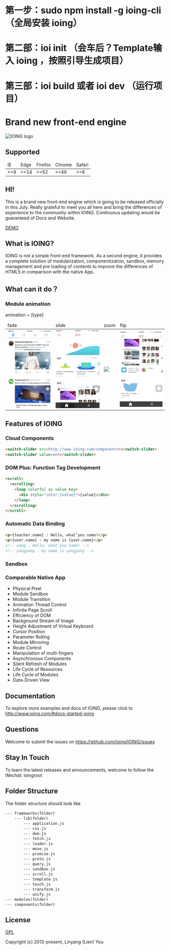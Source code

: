 

# 第一步：sudo npm install -g ioing-cli  （全局安装 ioing）
# 第二部：ioi init （会车后？Template输入 ioing ，按照引导生成项目）
# 第三部：ioi build 或者 ioi dev （运行项目）









Brand new front-end engine
======================
![IOING logo](https://raw.githubusercontent.com/ioing/IOING/master/logo.png)

## Supported
<table>
 <thead>
  <tr>
   <td>IE</td>
   <td>Edge</td>
   <td>Firefox</td>
   <td>Chrome</td>
   <td>Safari</td>
  </tr>
 </thead>
 <tbody>
  <tr>
   <td>>=9</td>
   <td>>=14</td>
   <td>>=52</td>
   <td>>=49</td>
   <td>>=8</td>
  </tr>
 </tbody>
</table>

## HI!

This is a brand new front-end engine which is going to be released officially in this July.
Really grateful to meet you all here and bring the differences of experience to the community within IOING.
Continuous updating would be guaranteed of Docs and Website.

[DEMO](http://www.ioing.com/#discover-index)

## What is IOING?
IOING is not a simple front-end framework. 
As a second engine, it provides a complete solution of modularization, componentization, sandbox, memory management and pre loading of contents to improve the differences of HTML5 in comparison with the native App.

## What can it do？

### Module animation
animation = [type]
<table>
 <thead>
  <tr>
   <td>fade</td>
   <td>slide</td>
   <td>zoom</td>
   <td>flip</td>
  </tr>
 </thead>
 <tbody>
  <tr>
   <td><img src="https://github.com/ioing/IOING-docs/blob/master/ioing_src/preview/fade.gif?raw=true" width="200" /></td>
   <td><img src="https://github.com/ioing/IOING-docs/blob/master/ioing_src/preview/slide.gif?raw=true" width="200" /></td>
   <td><img src="https://github.com/ioing/IOING-docs/blob/master/ioing_src/preview/zoom.gif?raw=true" width="200" /></td>
   <td><img src="https://github.com/ioing/IOING-docs/blob/master/ioing_src/preview/flip.gif?raw=true" width="200" /></td>
  </tr>
 </tbody>
</table>

## Features of IOING
### Cloud Components
```html
<switch-slider src=http://www.ioing.com/components></switch-slider>
<switch-slider value=on></switch-slider>
```
### DOM Plus: Function Tag Development
```html
<scroll>
  <scrolling>
    <loop colorful as value key>
      <div style="color:{value}">{value}</div>
    </loop>
  </scrolling>
</scroll>
```
### Automatic Data Binding
```html
<p>{teacher.name} : Hello, what’you name!</p>
<p>{user.name} : my name is {user.name}</p>
<!-- wang : Hello, what’you name! -->
<!-- yangyang : my name is yangyang -->
```
### Sandbox
### Comparable Native App

  - Physical Pixel
  - Module Sandbox
  - Module Transition
  - Animation Thread Control
  - Infinite Page Scroll
  - Efficiency of DOM
  - Background Stream of Image
  - Height Adjustment of Virtual Keyboard
  - Cursor Position
  - Parameter Rolling
  - Module Mirroring
  - Route Control
  - Manipulation of multi-fingers
  - Asynchronous Components
  - Silent Refresh of Modules
  - Life Cycle of Resources
  - Life Cycle of Modules
  - Data-Driven View

## Documentation
To explore more examples and docs of IOING, please click to <http://www.ioing.com/#docs-started-ioing>

## Questions
Welcome to submit the issues on <https://github.com/ioing/IOING/issues>

## Stay In Touch
To learn the latest releases and announcements, welcome to follow the Wechat: ioingroot

## Folder Structure
The folder structure should look like


    --- frameworks(folder)
        --- lib(folder)
            --- application.js
            --- css.js
            --- dom.js
            --- fetch.js
            --- loader.js
            --- move.js
            --- promise.js
            --- proto.js
            --- query.js
            --- sandbox.js
            --- scroll.js
            --- template.js
            --- touch.js
            --- transform.js
            --- unify.js
    --- modules(folder)
    --- components(folder)
  

## License

[GPL](https://opensource.org/licenses/GPL-3.0)

Copyright (c) 2013-present, Linyang (Lien) You
